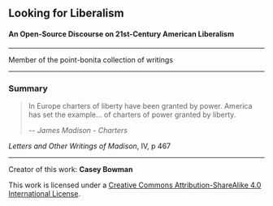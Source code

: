 
## Looking for Liberalism
#### An Open-Source Discourse on 21st-Century American Liberalism

---

Member of the point-bonita collection of writings 

---

### Summary

>In Europe charters of liberty have been granted by power. America has set the example... of charters of power granted by liberty.
>
>-- <cite>James Madison - *Charters*</cite>

*Letters and Other Writings of Madison*, IV, p 467

---


Creator of this work: **Casey Bowman**

This work is licensed under a [Creative Commons Attribution-ShareAlike 4.0 International License](https://creativecommons.org/licenses/by-sa/4.0/).
